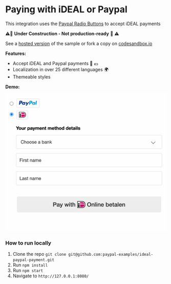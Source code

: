 # Paying with iDEAL or Paypal


This integration uses the [Paypal Radio Buttons](https://developer.paypal.com/docs/checkout/integration-features/mark-flow/) to accept iDEAL payments


⚠️🚧 **Under Construction - Not production-ready** 🚧 ⚠️



See a [hosted version](https://paypal-examples.github.io/ideal-paypal-payment/) of the sample or fork a copy on [codesandbox.io](https://githubbox.com/paypal-examples/ideal-paypal-payment/tree/main)


**Features:**
- Accept iDEAL and Paypal payments 🏦 💶
- Localization in over 25 different languages 🌍
- Themeable styles


**Demo:** 

<p align="center">
  <img src="./ideal-paypal-payment.gif" alt="Collecting an iDEAL payment">
</p>

### How to run locally
1. Clone the repo  `git clone git@github.com:paypal-examples/ideal-paypal-payment.git`
2. Run `npm install`
3. Run `npm start`
4. Navigate to `http://127.0.0.1:8080/`


